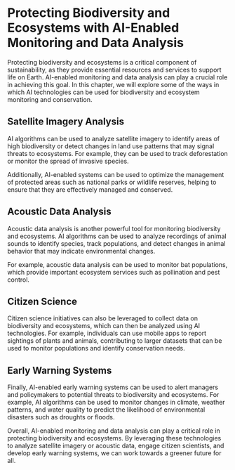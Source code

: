 Protecting Biodiversity and Ecosystems with AI-Enabled Monitoring and Data Analysis
==========================================================================================================================================================================

Protecting biodiversity and ecosystems is a critical component of sustainability, as they provide essential resources and services to support life on Earth. AI-enabled monitoring and data analysis can play a crucial role in achieving this goal. In this chapter, we will explore some of the ways in which AI technologies can be used for biodiversity and ecosystem monitoring and conservation.

Satellite Imagery Analysis
--------------------------

AI algorithms can be used to analyze satellite imagery to identify areas of high biodiversity or detect changes in land use patterns that may signal threats to ecosystems. For example, they can be used to track deforestation or monitor the spread of invasive species.

Additionally, AI-enabled systems can be used to optimize the management of protected areas such as national parks or wildlife reserves, helping to ensure that they are effectively managed and conserved.

Acoustic Data Analysis
----------------------

Acoustic data analysis is another powerful tool for monitoring biodiversity and ecosystems. AI algorithms can be used to analyze recordings of animal sounds to identify species, track populations, and detect changes in animal behavior that may indicate environmental changes.

For example, acoustic data analysis can be used to monitor bat populations, which provide important ecosystem services such as pollination and pest control.

Citizen Science
---------------

Citizen science initiatives can also be leveraged to collect data on biodiversity and ecosystems, which can then be analyzed using AI technologies. For example, individuals can use mobile apps to report sightings of plants and animals, contributing to larger datasets that can be used to monitor populations and identify conservation needs.

Early Warning Systems
---------------------

Finally, AI-enabled early warning systems can be used to alert managers and policymakers to potential threats to biodiversity and ecosystems. For example, AI algorithms can be used to monitor changes in climate, weather patterns, and water quality to predict the likelihood of environmental disasters such as droughts or floods.

Overall, AI-enabled monitoring and data analysis can play a critical role in protecting biodiversity and ecosystems. By leveraging these technologies to analyze satellite imagery or acoustic data, engage citizen scientists, and develop early warning systems, we can work towards a greener future for all.


